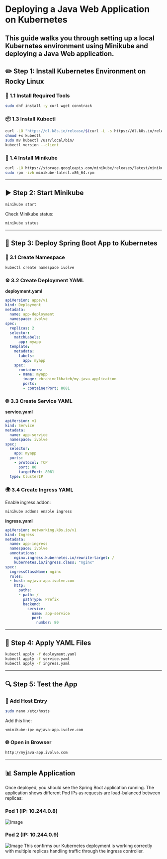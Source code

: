 # Deploying a Java Web Application on Kubernetes
This guide walks you through setting up a local Kubernetes environment using Minikube and deploying a Java Web application.
---
## ✏️ Step 1: Install Kubernetes Environment on Rocky Linux
### 🧱 1.1 Install Required Tools
```bash
sudo dnf install -y curl wget conntrack
```
### 📦 1.3 Install Kubectl
```bash
curl -LO "https://dl.k8s.io/release/$(curl -L -s https://dl.k8s.io/release/stable.txt)/bin/linux/amd64/kubectl"
chmod +x kubectl
sudo mv kubectl /usr/local/bin/
kubectl version --client
```
### 🚀 1.4 Install Minikube
```bash
curl -LO https://storage.googleapis.com/minikube/releases/latest/minikube-latest.x86_64.rpm
sudo rpm -ivh minikube-latest.x86_64.rpm
```
---
## ▶️ Step 2: Start Minikube
```bash
minikube start 
```
Check Minikube status:
```bash
minikube status
```
---
## 🚀 Step 3: Deploy Spring Boot App to Kubernetes
### 📂 3.1 Create Namespace
```bash
kubectl create namespace ivolve
```
### ⚙️ 3.2 Create Deployment YAML
**deployment.yaml**
```yaml
apiVersion: apps/v1
kind: Deployment
metadata:
  name: app-deployment
  namespace: ivolve
spec:
  replicas: 2
  selector:
    matchLabels:
      app: myapp
  template:
    metadata:
      labels:
        app: myapp
    spec:
      containers:
      - name: myapp
        image: ebrahimelkhateb/my-java-application
        ports:
        - containerPort: 8081
```
### 🌐 3.3 Create Service YAML
**service.yaml**
```yaml
apiVersion: v1
kind: Service
metadata:
  name: app-service
  namespace: ivolve
spec:
  selector:
    app: myapp
  ports:
    - protocol: TCP
      port: 80
      targetPort: 8081
  type: ClusterIP
```
### 🌍 3.4 Create Ingress YAML
Enable ingress addon:
```bash
minikube addons enable ingress
```
**ingress.yaml**
```yaml
apiVersion: networking.k8s.io/v1
kind: Ingress
metadata:
  name: app-ingress
  namespace: ivolve
  annotations:
    nginx.ingress.kubernetes.io/rewrite-target: /
    kubernetes.io/ingress.class: "nginx"
spec:
  ingressClassName: nginx
  rules:
  - host: myjava-app.ivolve.com
    http:
      paths:
      - path: /
        pathType: Prefix
        backend:
          service:
            name: app-service
            port:
              number: 80
```
---
## 🔄 Step 4: Apply YAML Files
```bash
kubectl apply -f deployment.yaml
kubectl apply -f service.yaml
kubectl apply -f ingress.yaml
```
---
## 🔍 Step 5: Test the App
### 📑 Add Host Entry
```bash
sudo nano /etc/hosts
```
Add this line:
```
<minikube-ip> myjava-app.ivolve.com
```
### 🌐 Open in Browser
```
http://myjava-app.ivolve.com
```
---
## 📊 Sample Application
Once deployed, you should see the Spring Boot application running. The application shows different Pod IPs as requests are load-balanced between replicas:

### Pod 1 (IP: 10.244.0.8)
![Image](https://github.com/user-attachments/assets/71b7832b-274f-4478-9c4e-a38188b3aa72)

### Pod 2 (IP: 10.244.0.9)
![Image](https://github.com/user-attachments/assets/e4fbe02d-95be-4ae0-b9b1-17157fc4e37c)
This confirms our Kubernetes deployment is working correctly with multiple replicas handling traffic through the ingress controller.
